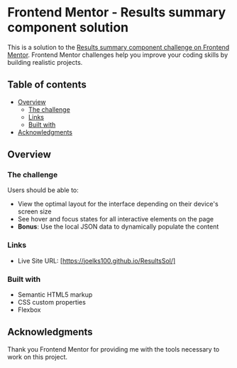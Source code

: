# Frontend Mentor - Results summary component solution

This is a solution to the [Results summary component challenge on Frontend Mentor](https://www.frontendmentor.io/challenges/results-summary-component-CE_K6s0maV). Frontend Mentor challenges help you improve your coding skills by building realistic projects. 

## Table of contents

- [Overview](#overview)
  - [The challenge](#the-challenge)
  - [Links](#links)
  - [Built with](#built-with)
- [Acknowledgments](#acknowledgments)


## Overview

### The challenge

Users should be able to:

- View the optimal layout for the interface depending on their device's screen size
- See hover and focus states for all interactive elements on the page
- **Bonus**: Use the local JSON data to dynamically populate the content

### Links

- Live Site URL: [https://joelks100.github.io/ResultsSol/]

### Built with

- Semantic HTML5 markup
- CSS custom properties
- Flexbox

## Acknowledgments

Thank you Frontend Mentor for providing me with the tools necessary to work on this project.
